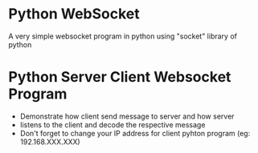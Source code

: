 # Python WebSocket

A very simple websocket program in python using "socket" 
library of python

# Python Server Client Websocket Program

* Demonstrate how client send message to server and how server 
* listens to the client and decode the respective message
* Don't forget to change your IP address for client pyhton program (eg: 192.168.XXX.XXX)
